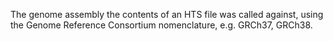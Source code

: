 The genome assembly the contents of an HTS file was called against, using the Genome Reference Consortium nomenclature, e.g. GRCh37, GRCh38.